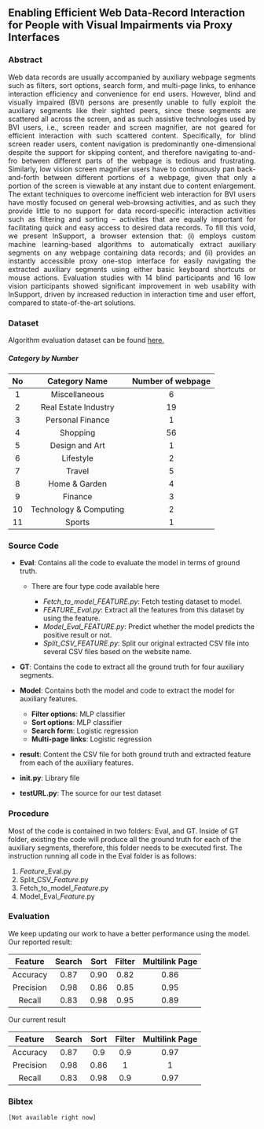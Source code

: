 
## Enabling Efficient Web Data-Record Interaction for People with Visual Impairments via Proxy Interfaces

### Abstract
<div align="justify"> 

Web data records are usually accompanied by auxiliary webpage segments such as filters, sort options, search
form, and multi-page links, to enhance interaction efficiency and convenience for end users. However, blind
and visually impaired (BVI) persons are presently unable to fully exploit the auxiliary segments like their
sighted peers, since these segments are scattered all across the screen, and as such assistive technologies used
by BVI users, i.e., screen reader and screen magnifier, are not geared for efficient interaction with such scattered
content. Specifically, for blind screen reader users, content navigation is predominantly one-dimensional
despite the support for skipping content, and therefore navigating to-and-fro between different parts of the
webpage is tedious and frustrating. Similarly, low vision screen magnifier users have to continuously pan
back-and-forth between different portions of a webpage, given that only a portion of the screen is viewable at
any instant due to content enlargement. The extant techniques to overcome inefficient web interaction for BVI
users have mostly focused on general web-browsing activities, and as such they provide little to no support for
data record-specific interaction activities such as filtering and sorting – activities that are equally important
for facilitating quick and easy access to desired data records. To fill this void, we present InSupport, a browser
extension that: (i) employs custom machine learning-based algorithms to automatically extract auxiliary
segments on any webpage containing data records; and (ii) provides an instantly accessible proxy one-stop
interface for easily navigating the extracted auxiliary segments using either basic keyboard shortcuts or
mouse actions. Evaluation studies with 14 blind participants and 16 low vision participants showed significant
improvement in web usability with InSupport, driven by increased reduction in interaction time and user
effort, compared to state-of-the-art solutions.
</div>

### Dataset

Algorithm evaluation dataset can be found [here.](https://olddominion-my.sharepoint.com/:f:/g/personal/mferd002_odu_edu/ErtjFoD0jpFKkdo8_Xr7CysBQ7miD21CXxR6TJqVC6CXPw?e=TkYiFz)



#####  Category by Number

<div align="center">

| No  |  Category Name | Number of webpage  | 
|:-:|:-:|:-:|
|  1 | Miscellaneous  | 6  |
|  2 |  Real Estate Industry  | 19  |
|  3 |  Personal Finance | 1  |
|  4 |  Shopping |  56 |
|  5 |  Design and Art | 1  |
|  6 |  Lifestyle | 2  |
|  7 |  Travel | 5  |
|  8 |  Home & Garden | 4  |
|  9 |  Finance | 3  |
|  10 |  Technology & Computing | 2  |
|  11 |  Sports | 1  |

  
</div>


### Source Code

* **Eval**: Contains all the code to evaluate the model in terms of ground truth.
    * There are four type code available here
    
       * *Fetch_to_model_FEATURE.py*: Fetch testing dataset to model.
       * *FEATURE_Eval.py*: Extract all the features from this dataset by using the feature.
       * *Model_Eval_FEATURE.py*: Predict whether the model predicts the positive result or not. 
       * *Split_CSV_FEATURE.py*: Split our original extracted CSV file into several CSV files based on the website name.

* **GT**: Contains the code to extract all the ground truth for four auxiliary segments.

* **Model**: Contains both the model and code to extract the model for auxiliary features.

    * **Filter options**: MLP classifier
    * **Sort options**:  MLP classifier
    * **Search form**: Logistic regression
    * **Multi-page links**:  Logistic regression

* **result**: Content the CSV file for both ground truth and extracted feature from each of the auxiliary features.

* **init.py**: Library file

*  **testURL.py**: The source for our test dataset

### Procedure
Most of the code is contained in two folders: Eval, and GT. Inside of GT folder, existing the code will produce all the ground truth for each of the auxiliary segments, therefore, this folder needs to be executed first. The instruction running all code in the Eval folder is as follows:

1. *Feature*_Eval.py
2. Split_CSV_*Feature*.py
3. Fetch_to_model_*Feature*.py
4. Model_Eval_*Feature*.py

### Evaluation
We keep updating our work to have a better performance using the model.
Our reported result:

|Feature |Search  |  Sort | Filter | Multilink Page |
|:-:|:-:|:-:|:-:|:-:|
|Accuracy|0.87 |0.90 |0.82 |0.86 |
|Precision|0.98 |0.86 |0.85 |0.95 |
|Recall|0.83 | 0.98|0.95 | 0.89|

Our current result

|Feature |Search  |  Sort | Filter | Multilink Page |
|:-:|:-:|:-:|:-:|:-:|
|Accuracy|0.87 |0.9 | 0.9|0.97 |
|Precision|0.98 |0.86 | 1|1 |
|Recall|0.83 | 0.98|0.9 | 0.97|

### Bibtex

```
[Not available right now]
```

